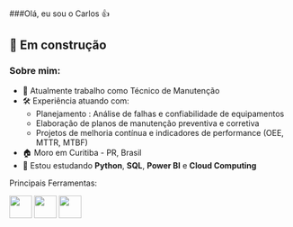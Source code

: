 ###Olá, eu sou o Carlos 👍

## 🚧 Em construção

### Sobre mim:

- 🔭 Atualmente trabalho como Técnico de Manutenção
- 🛠 Experiência atuando com:
  - Planejamento : Análise de falhas e confiabilidade de equipamentos  
  - Elaboração de planos de manutenção preventiva e corretiva  
  - Projetos de melhoria contínua e indicadores de performance (OEE, MTTR, MTBF)   
- 🏠 Moro em Curitiba - PR, Brasil  
- 🌱 Estou estudando **Python**, **SQL**, **Power BI** e **Cloud Computing**  



Principais Ferramentas:
<div>
<img height="40" width="40" src= "https://github.com/Carlosarmendoca/Port.bruce/blob/main/linguagens/python.png?raw=true">
<img height="40" width="40" src= "https://github.com/Carlosarmendoca/Port.bruce/blob/main/linguagens/sql.png?raw=true">
<img height="40" width="40" src= "https://github.com/Carlosarmendoca/Port.bruce/blob/main/linguagens/power%20bi.png?raw=true">
</div>
